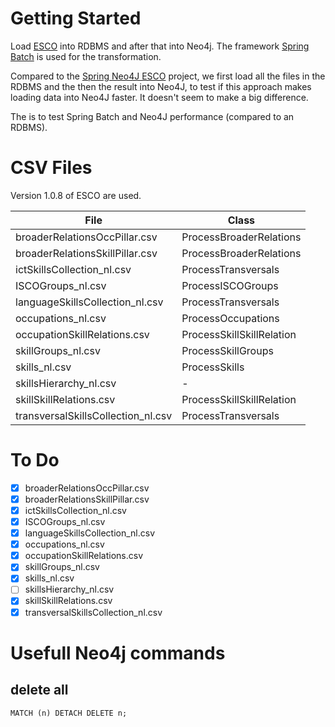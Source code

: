 # Getting Started

Load [ESCO](https://ec.europa.eu/esco/portal/) into RDBMS and after that into Neo4j.
The framework [Spring Batch](https://spring.io/projects/spring-batch) is used for the transformation. 

Compared to the [Spring Neo4J ESCO](https://github.com/markwigmans/spring-neo4j-esco) project, 
we first load all the files in the RDBMS and the then the result into Neo4J, to test if this approach 
makes loading data into Neo4J faster. It doesn't seem to make a big difference.

The is to test Spring Batch and Neo4J performance (compared to an RDBMS).

# CSV Files

Version 1.0.8 of ESCO are used.

| File                               | Class                     |
|------------------------------------|---------------------------|
| broaderRelationsOccPillar.csv      | ProcessBroaderRelations   |
| broaderRelationsSkillPillar.csv    | ProcessBroaderRelations   |
| ictSkillsCollection_nl.csv         | ProcessTransversals       |
| ISCOGroups_nl.csv                  | ProcessISCOGroups         |
| languageSkillsCollection_nl.csv    | ProcessTransversals       |
| occupations_nl.csv                 | ProcessOccupations        |
| occupationSkillRelations.csv       | ProcessSkillSkillRelation |
| skillGroups_nl.csv                 | ProcessSkillGroups        |
| skills_nl.csv                      | ProcessSkills             |
| skillsHierarchy_nl.csv             | -                         |
| skillSkillRelations.csv            | ProcessSkillSkillRelation |
| transversalSkillsCollection_nl.csv | ProcessTransversals       |

# To Do

- [x] broaderRelationsOccPillar.csv
- [x] broaderRelationsSkillPillar.csv
- [x] ictSkillsCollection_nl.csv
- [x] ISCOGroups_nl.csv
- [x] languageSkillsCollection_nl.csv
- [x] occupations_nl.csv
- [x] occupationSkillRelations.csv
- [x] skillGroups_nl.csv
- [x] skills_nl.csv
- [ ] skillsHierarchy_nl.csv
- [x] skillSkillRelations.csv
- [x] transversalSkillsCollection_nl.csv

# Usefull Neo4j commands

## delete all

``MATCH (n) DETACH DELETE n;``